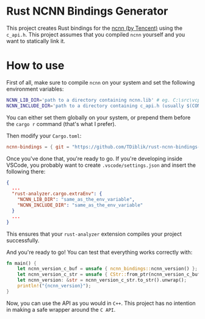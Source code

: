 # Rust NCNN Bindings Generator

This project creates Rust bindings for the [ncnn (by Tencent)](https://github.com/Tencent/ncnn) using the `c_api.h`. This project assumes that you compiled `ncnn` yourself and you want to statically link it.

# How to use

First of all, make sure to compile `ncnn` on your system and set the following environment variables:

```bash
NCNN_LIB_DIR='path to a directory containing ncnn.lib' # eg. C:\src\vcpkg\installed\x64-windows-static-md\lib
NCNN_INCLUDE_DIR='path to a directory containing c_api.h (usually $(COMPILATION_PATH)/include/ncnn)' # eg. C:\src\vcpkg\installed\x64-windows-static-md\include\ncnn
```

You can either set them globally on your system, or prepend them before the `cargo r` command (that's what I prefer).

Then modify your `Cargo.toml`:

```toml
ncnn-bindings = { git = "https://github.com/TDiblik/rust-ncnn-bindings-generator" }
```

Once you've done that, you're ready to go. If you're developing inside VSCode, you probably want to create `.vscode/settings.json` and insert the following there:

```json
{
  ...
  "rust-analyzer.cargo.extraEnv": {
    "NCNN_LIB_DIR": "same_as_the_env_variable",
    "NCNN_INCLUDE_DIR": "same_as_the_env_variable"
  }
  ...
}
```

This ensures that your `rust-analyzer` extension compiles your project successfully.

And you're ready to go! You can test that everything works correctly with:

```rust
fn main() {
    let ncnn_version_c_buf = unsafe { ncnn_bindings::ncnn_version() };
    let ncnn_version_c_str = unsafe { CStr::from_ptr(ncnn_version_c_buf) };
    let ncnn_version: &str = ncnn_version_c_str.to_str().unwrap();
    println!("{ncnn_version}");
}
```

Now, you can use the API as you would in `C++`. This project has no intention in making a safe wrapper around the `C API`.
